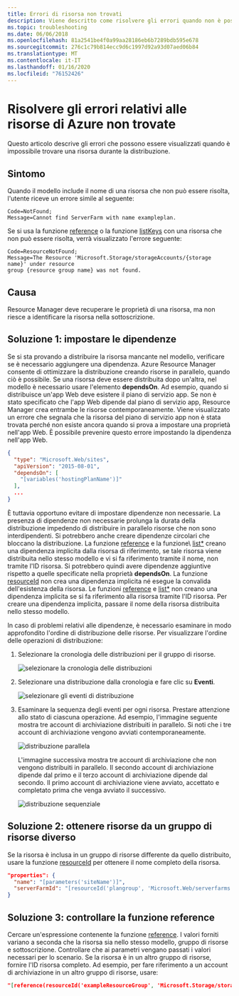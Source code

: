 ```yaml
---
title: Errori di risorsa non trovati
description: Viene descritto come risolvere gli errori quando non è possibile trovare una risorsa durante la distribuzione con un modello di Azure Resource Manager.
ms.topic: troubleshooting
ms.date: 06/06/2018
ms.openlocfilehash: 81a2541be4f0a99aa28186eb6b7289bdb595e678
ms.sourcegitcommit: 276c1c79b814ecc9d6c1997d92a93d07aed06b84
ms.translationtype: MT
ms.contentlocale: it-IT
ms.lasthandoff: 01/16/2020
ms.locfileid: "76152426"
---
```

# <a name="resolve-not-found-errors-for-azure-resources"></a>Risolvere gli errori relativi alle risorse di Azure non trovate

Questo articolo descrive gli errori che possono essere visualizzati quando è impossibile trovare una risorsa durante la distribuzione.

## <a name="symptom"></a>Sintomo

Quando il modello include il nome di una risorsa che non può essere risolta, l'utente riceve un errore simile al seguente:

```
Code=NotFound;
Message=Cannot find ServerFarm with name exampleplan.
```

Se si usa la funzione [reference](template-functions-resource.md#reference) o la funzione [listKeys](template-functions-resource.md#listkeys) con una risorsa che non può essere risolta, verrà visualizzato l'errore seguente:

```
Code=ResourceNotFound;
Message=The Resource 'Microsoft.Storage/storageAccounts/{storage name}' under resource
group {resource group name} was not found.
```

## <a name="cause"></a>Causa

Resource Manager deve recuperare le proprietà di una risorsa, ma non riesce a identificare la risorsa nella sottoscrizione.

## <a name="solution-1---set-dependencies"></a>Soluzione 1: impostare le dipendenze

Se si sta provando a distribuire la risorsa mancante nel modello, verificare se è necessario aggiungere una dipendenza. Azure Resource Manager consente di ottimizzare la distribuzione creando risorse in parallelo, quando ciò è possibile. Se una risorsa deve essere distribuita dopo un'altra, nel modello è necessario usare l'elemento **dependsOn**. Ad esempio, quando si distribuisce un'app Web deve esistere il piano di servizio app. Se non è stato specificato che l'app Web dipende dal piano di servizio app, Resource Manager crea entrambe le risorse contemporaneamente. Viene visualizzato un errore che segnala che la risorsa del piano di servizio app non è stata trovata perché non esiste ancora quando si prova a impostare una proprietà nell'app Web. È possibile prevenire questo errore impostando la dipendenza nell'app Web.

```json
{
  "type": "Microsoft.Web/sites",
  "apiVersion": "2015-08-01",
  "dependsOn": [
    "[variables('hostingPlanName')]"
  ],
  ...
}
```

È tuttavia opportuno evitare di impostare dipendenze non necessarie. La presenza di dipendenze non necessarie prolunga la durata della distribuzione impedendo di distribuire in parallelo risorse che non sono interdipendenti. Si potrebbero anche creare dipendenze circolari che bloccano la distribuzione. La funzione [reference](template-functions-resource.md#reference) e la funzione\ [list*](template-functions-resource.md#list) creano una dipendenza implicita dalla risorsa di riferimento, se tale risorsa viene distribuita nello stesso modello e vi si fa riferimento tramite il nome, non tramite l'ID risorsa. Si potrebbero quindi avere dipendenze aggiuntive rispetto a quelle specificate nella proprietà **dependsOn**. La funzione [resourceId](template-functions-resource.md#resourceid) non crea una dipendenza implicita né esegue la convalida dell'esistenza della risorsa. Le funzioni [reference](template-functions-resource.md#reference) e [list*](template-functions-resource.md#list) non creano una dipendenza implicita se si fa riferimento alla risorsa tramite l'ID risorsa. Per creare una dipendenza implicita, passare il nome della risorsa distribuita nello stesso modello.

In caso di problemi relativi alle dipendenze, è necessario esaminare in modo approfondito l'ordine di distribuzione delle risorse. Per visualizzare l'ordine delle operazioni di distribuzione:

1. Selezionare la cronologia delle distribuzioni per il gruppo di risorse.

   ![selezionare la cronologia delle distribuzioni](./media/error-not-found/select-deployment.png)

2. Selezionare una distribuzione dalla cronologia e fare clic su **Eventi**.

   ![selezionare gli eventi di distribuzione](./media/error-not-found/select-deployment-events.png)

3. Esaminare la sequenza degli eventi per ogni risorsa. Prestare attenzione allo stato di ciascuna operazione. Ad esempio, l'immagine seguente mostra tre account di archiviazione distribuiti in parallelo. Si noti che i tre account di archiviazione vengono avviati contemporaneamente.

   ![distribuzione parallela](./media/error-not-found/deployment-events-parallel.png)

   L'immagine successiva mostra tre account di archiviazione che non vengono distribuiti in parallelo. Il secondo account di archiviazione dipende dal primo e il terzo account di archiviazione dipende dal secondo. Il primo account di archiviazione viene avviato, accettato e completato prima che venga avviato il successivo.

   ![distribuzione sequenziale](./media/error-not-found/deployment-events-sequence.png)

## <a name="solution-2---get-resource-from-different-resource-group"></a>Soluzione 2: ottenere risorse da un gruppo di risorse diverso

Se la risorsa è inclusa in un gruppo di risorse differente da quello distribuito, usare la funzione [resourceId](template-functions-resource.md#resourceid) per ottenere il nome completo della risorsa.

```json
"properties": {
  "name": "[parameters('siteName')]",
  "serverFarmId": "[resourceId('plangroup', 'Microsoft.Web/serverfarms', parameters('hostingPlanName'))]"
}
```

## <a name="solution-3---check-reference-function"></a>Soluzione 3: controllare la funzione reference

Cercare un'espressione contenente la funzione [reference](template-functions-resource.md#reference). I valori forniti variano a seconda che la risorsa sia nello stesso modello, gruppo di risorse e sottoscrizione. Controllare che ai parametri vengano passati i valori necessari per lo scenario. Se la risorsa è in un altro gruppo di risorse, fornire l'ID risorsa completo. Ad esempio, per fare riferimento a un account di archiviazione in un altro gruppo di risorse, usare:

```json
"[reference(resourceId('exampleResourceGroup', 'Microsoft.Storage/storageAccounts', 'myStorage'), '2017-06-01')]"
```